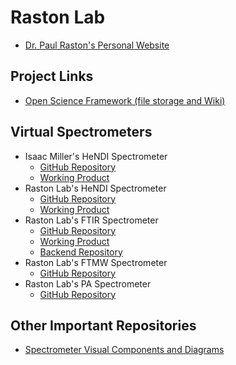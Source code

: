 # Raston Lab

- [Dr. Paul Raston's Personal Website](https://rastonlab.github.io/RastonLab-Website/)

## Project Links

- [Open Science Framework (file storage and Wiki)](https://osf.io/4agxn/)

## Virtual Spectrometers

- Isaac Miller's HeNDI Spectrometer
  - [GitHub Repository](https://github.com/isaac-j-miller/virtual-hendi)
  - [Working Product](https://virtual-hendi.isaac-j-miller.com/)
- Raston Lab's HeNDI Spectrometer
  - [GitHub Repository](https://github.com/RastonLab/Virtual-HeNDI-Spectrometer)
  - [Working Product](https://rastonlab.github.io/Virtual-HeNDI-Spectrometer/)
- Raston Lab's FTIR Spectrometer
  - [GitHub Repository](https://github.com/RastonLab/Virtual-FTIR-Spectrometer)
  - [Working Product](https://rastonlab.github.io/Virtual-FTIR-Spectrometer/)
  - [Backend Repository](https://github.com/RastonLab/Virtual-FTIR-Functions)
- Raston Lab's FTMW Spectrometer
  - [GitHub Repository](https://github.com/RastonLab/Virtual-FTMW-Spectrometer)
- Raston Lab's PA Spectrometer
  - [GitHub Repository](https://github.com/RastonLab/Virtual-PA-Spectrometer)

## Other Important Repositories

- [Spectrometer Visual Components and Diagrams](https://github.com/RastonLab/Virtual-Instrument-Diagrams)
